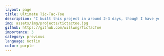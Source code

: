 ```yaml
---
layout: page
title: Ultimate Tic-Tac-Toe
description: "I built this project in around 2-3 days, though I have yet to beat the AI. Features a Monte-Carlo search tree which simulates 30,000+ entire games per second."
img: assets/img/projects/tictactoe.jpg
github: https://github.com/willwng/TicTacToe
importance: 3
category: previous
language: Kotlin
color: purple
---
```


